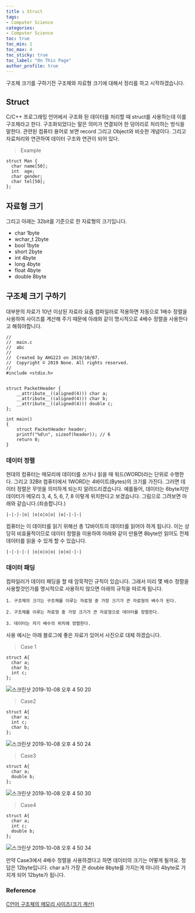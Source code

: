 ```yaml
---
title : Struct 
tags:
- Computer Science
categories:
- Computer Science
toc: true
toc_min: 1
toc_max: 4
toc_sticky: true
toc_label: "On This Page"
author_profile: true
---
```


구조체 크기를 구하기전 구조체와 자료형 크기에 대해서 정리를 하고 시작하겠습니다.

## Struct

C/C++ 프로그래밍 언어에서 구조화 된 데이터를 처리할 때 struct를 사용하는데 이를 구조체라고 한다. 구조화되었다는 말은 의미가 연결되어 한 덩어리로 처리하는 방식을 말한다. 관련된 컴퓨터 용어로 보면 record 그리고 Object와 비슷한 개념이다. 그리고 자료처리와 연관하여 데이터 구조와 연관이 되어 있다.

> Example

```
struct Man {
  char name[50];
  int  age;
  char gender;
  char tel[50];
};
```

## 자료형 크기

그리고 아래는 32bit를 기준으로 한 자료형의 크기입니다.
* char 1byte
* wchar_t 2byte
* bool 1byte
* short 2byte
* int 4byte
* long 4byte
* float 4byte
* double 8byte

## 구조체 크기 구하기

대부분의 자료가 10년 이상된 자료라 요즘 컴파일러로 적용하면 자동으로 1배수 정렬을 사용하여 사이즈를 계산해 주기 때문에 아래와 같이 명시적으로 4배수 정렬을 사용한다고 해줘야합니다.

```
//
//  main.c
//  abc
//
//  Created by AHG223 on 2019/10/07.
//  Copyright © 2019 None. All rights reserved.
//
#include <stdio.h>


struct PacketHeader {
    __attribute__((aligned(4))) char a;
    __attribute__((aligned(4))) char b;
    __attribute__((aligned(4))) double c;
};

int main()
{
    struct PacketHeader header;
    printf("%d\n", sizeof(header)); // 6
    return 0;
}
```

### 데이터 정렬

현대의 컴퓨터는 메모리에 데이터를 쓰거나 읽을 때 워드(WORD)라는 단위로 수행한다. 그리고 32Bit 컴퓨터에서 1WORD는 4바이트(Bytes)의 크기를 가진다. 그러면 데이터 정렬은 무엇을 의미하게 되는지 알려드리겠습니다.
예를들어, 데이터는 6byte지만 데이터가 메모리 3, 4, 5, 6, 7, 8 이렇게 위치한다고 보겠습니다. 그림으로 그려보면 아래와 같습니다.(죄송합니다.)

```
|-|-|-|o| |o|o|o|o| |o|-|-|-|
```

컴퓨터는 이 데이터를 읽기 위해선 총 12바이트의 데이터를 읽어야 하게 됩니다. 이는 상당히 비효율적이므로 데이터 정렬을 이용하여 아래와 같이 만들면 8byte만 읽어도 전체 데이터를 읽을 수 있게 할 수 있습니다.

```
|-|-|-|-| |o|o|o|o| |o|o|-|-|
```

### 데이터 패딩

컴파일러가 데이터 패딩을 할 때 암묵적인 규칙이 있습니다. 그래서 미리 몇 배수 정렬을 사용할것인가를 명시적으로 사용하지 않으면 아래의 규칙을 따르게 됩니다.

```
1. 구조체의 크기는 구조체를 이루는 자료형 중 가장 크기가 큰 자료형의 배수가 된다.

2. 구조체를 이루는 자료형 중 가장 크기가 큰 자료형으로 데이터를 정렬한다.

3. 데이터는 자기 배수의 위치에 정렬한다.
```

사용 예시는 아래 블로그에 좋은 자료가 있어서 사진으로 대체 하겠습니다.

> Case 1

```
struct A{
  char a;
  char b;
  int c;
};
```

![스크린샷 2019-10-08 오후 4 50 20](https://user-images.githubusercontent.com/44635266/66377081-d0223580-e9eb-11e9-9002-80a4bf288a5f.png)


> Case2

```
struct A{
  char a;
  int c;
  char b;
};
```

![스크린샷 2019-10-08 오후 4 50 24](https://user-images.githubusercontent.com/44635266/66377085-d0bacc00-e9eb-11e9-896e-9f31bcd76096.png)


> Case3


```
struct A{
  char a;
  double b;
};
```

![스크린샷 2019-10-08 오후 4 50 30](https://user-images.githubusercontent.com/44635266/66377086-d0bacc00-e9eb-11e9-9d92-5ed406ac58de.png)

> Case4

```
struct A{
  char a;
  int c;
  double b;
};
```

![스크린샷 2019-10-08 오후 4 50 34](https://user-images.githubusercontent.com/44635266/66377087-d0bacc00-e9eb-11e9-8ce6-805482ac98b5.png)

만약 Case3에서 4배수 정렬을 사용하겠다고 하면 데이터의 크기는 어떻게 될까요. 정답은 12byte입니다.
char a가 가장 큰 double 8byte를 가지는게 아니라 4byte로 가지게 되어 12byte가 됩니다.
### Reference

[C언어 구조체의 메모리 사이즈(크기 계산)](https://blog.naver.com/sharonichoya/220495444611)
